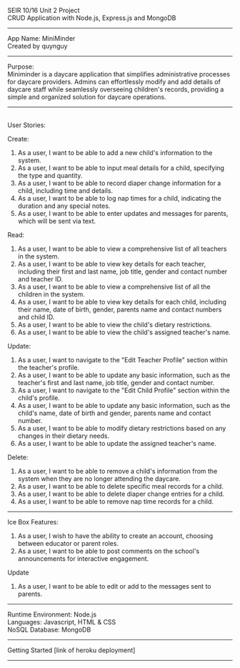 SEIR 10/16 Unit 2 Project <br>
CRUD Application with Node.js, Express.js and MongoDB

--------------------------------------------------

App Name: MiniMinder <br>
Created by quynguy

--------------------------------------------------

Purpose: <br>
Miniminder is a daycare application that simplifies administrative processes for daycare providers. Admins can effortlessly modify and add details of daycare staff while seamlessly overseeing children's records, providing a simple and organized solution for daycare operations.

--------------------------------------------------


<br> 
User Stories:

Create:
1.	As a user, I want to be able to add a new child's information to the system.
2.	As a user, I want to be able to input meal details for a child, specifying the type and quantity.
3.	As a user, I want to be able to record diaper change information for a child, including time and details.
4.	As a user, I want to be able to log nap times for a child, indicating the duration and any special notes.
5.	As a user, I want to be able to enter updates and messages for parents, which will be sent via text.

Read:
1. As a user, I want to be able to view a comprehensive list of all teachers in the system.
2. As a user, I want to be able to view key details for each teacher, including their first and last name, job title, gender and contact number and teacher ID.
3. As a user, I want to be able to view a comprehensive list of all the children in the system.
4. As a user, I want to be able to view key details for each child, including their name, date of birth, gender, parents name and contact numbers and child ID.
5. As a user, I want to be able to view the child's dietary restrictions.
6. As a user, I want to be able to view the child's assigned teacher's name.


Update:
1. As a user, I want to navigate to the "Edit Teacher Profile" section within the teacher's profile.
2. As a user, I want to be able to update any basic information, such as the teacher's first and last name, job title, gender and contact number.
3. As a user, I want to navigate to the "Edit Child Profile" section within the child's profile.
4. As a user, I want to be able to update any basic information, such as the child's name, date of birth and gender, parents name and contact number.
5. As a user, I want to be able to modify dietary restrictions based on any changes in their dietary needs.
6. As a user, I want to be able to update the assigned teacher's name.


Delete:
1.	As a user, I want to be able to remove a child's information from the system when they are no longer attending the daycare.
2.	As a user, I want to be able to delete specific meal records for a child.
3.	As a user, I want to be able to delete diaper change entries for a child.
4.	As a user, I want to be able to remove nap time records for a child.
   
--------------------------------------------------


Ice Box Features:
1.	As a user, I wish to have the ability to create an account, choosing between educator or parent roles.
2.	As a user, I want to be able to post comments on the school's announcements for interactive engagement.

Update
1.	As a user, I want to be able to edit or add to the messages sent to parents.

--------------------------------------------------

Runtime Environment: Node.js <br>
Languages: Javascript, HTML & CSS <br>
NoSQL Database: MongoDB <br>

--------------------------------------------------

Getting Started
[link of heroku deployment]

--------------------------------------------------




